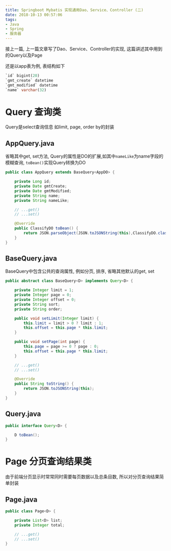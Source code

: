 ```yaml
---
title: Springboot Mybatis 实现通用Dao、Service、Controller (二)
date: 2018-10-13 00:57:06
tags:
- Java
- Spring
- 服务器
---
```


接上一篇, 上一篇文章写了Dao、Service、Controller的实现, 这篇讲述其中用到的Query<D>以及Page<D>

还是以app表为例, 表结构如下
```SQL
`id` bigint(20)
`gmt_create` datetime
`gmt_modified` datetime
`name` varchar(32)
```

# Query 查询类
Query是select查询信息 如limit, page, order by的封装

## AppQuery.java
省略其中get, set方法, Query的属性是DO的扩展,如其中`nameLike`为name字段的模糊查询, `toBean()`实现Query转换为DO
```Java
public class AppQuery extends BaseQuery<AppDO> {

    private Long id;
    private Date gmtCreate;
    private Date gmtModified;
    private String name;
    private String nameLike;

    // ...get()
    // ...set()

    @Override
    public ClassifyDO toBean() {
        return JSON.parseObject(JSON.toJSONString(this),ClassifyDO.class);
    }
}
```
## BaseQuery.java
BaseQuery中包含公共的查询属性, 例如分页, 排序, 省略其他默认的get, set
```Java
public abstract class BaseQuery<D> implements Query<D> {

    private Integer limit = 1;
    private Integer page = 0;
    private Integer offset = 0;
    private String sort;
    private String order;

    public void setLimit(Integer limit) {
        this.limit = limit > 0 ? limit : 1;
        this.offset = this.page * this.limit;
    }

    public void setPage(int page) {
        this.page = page >= 0 ? page : 0;
        this.offset = this.page * this.limit;
    }

    // ...get()
    // ...set()

    @Override
    public String toString() {
        return JSON.toJSONString(this);
    }
}
```
## Query.java
```Java
public interface Query<D> {

    D toBean();
}
```

# Page 分页查询结果类
由于前端分页显示时常常同时需要每页数据以及总条目数, 所以对分页查询结果简单封装
## Page.java
```Java
public class Page<D> {

    private List<D> list;
    private Integer total;

    // ...get()
    // ...set()
}
```